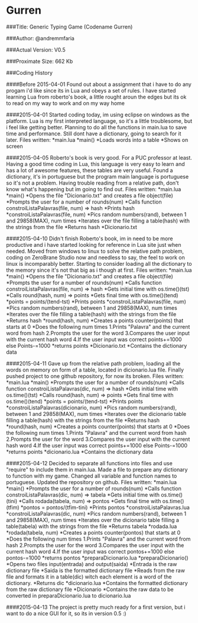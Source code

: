 # Gurren

###Title:
Generic Typing Game
(Codename Gurren)

###Author:
@andremmfaria

###Actual Version:
V0.5

###Proximate Size:
662 Kb

###Coding History

####Before 2015-04-01
	Found out about a assignment that i have to do any progam i'd like since its in Lua and obeys a set of rules. I have started learning Lua from roberto's book, a little rought aroun the edges but its ok to read on my way to work and on my way home

####2015-04-01
	Started coding today, im using eclipse on windows as the platform. Lua is my first interpreted language, so it's a little troublesome, but i feel like getting better. Planning to do all the functions in main.lua to save time and performance. Still dont have a dictionary, going to search for it later.
	Files written:
	*main.lua
		*main()
			*Loads words into a table
			*Shows on screen

####2015-04-05
	Roberto's book is very good. For a PUC professor at least. Having a good time coding in Lua, this language is very easy to learn and has a lot of awesome features, these tables are very useful. Found a dictionary, it's in portuguese but the program main language is portuguese so it's not a problem. Having trouble reading from a relative path, don't know what's happening but im going to find out.
	Files written:
	*main.lua
		*main()
			*Opens the file "Dicionario.txt" and creates a file object(file)
			*Prompts the user for a number of rounds(num)
			*Calls function constroiListaPalavras(file, num) => hash
			*Prints hash
		*constroiListaPalavras(file, num)
			*Pics random numbers(rand), between 1 and 29858(MAX), num times
			*Iterates over the file filling a table(hash) with the strings from the file
			*Returns hash
	*Dicionario.txt

####2015-04-10
	Didn't finish Roberto's book, im in need to be more productive and i have started looking for reference in Lua site just when needed. Moved from windows to linux to solve the relative path problem, coding on ZeroBrane Studio now and needless to say, the feel to work on linux is incomparably better. Starting to consider loading all the dictionary to the memory since it's not that big as i though at first.
	Files written:
	*main.lua
		*main()
			*Opens the file "Dicionario.txt" and creates a file object(file)
			*Prompts the user for a number of rounds(num)
			*Calls function constroiListaPalavras(file, num) => hash
			*Gets initial time with os.time()(tst)
			*Calls round(hash, num) => points
			*Gets final time with os.time()(tend)
			*points = points/(tend-tst)
			*Prints points
		*constroiListaPalavras(file, num)
			*Pics random numbers(rand), between 1 and 29858(MAX), num times
			*Iterates over the file filling a table(hash) with the strings from the file
			*Returns hash
		*round(hash, num)
			*Creates a points counter(points) that starts at 0
			*Does the following num times
				1.Prints "Palavra" and the current word from hash
				2.Prompts the user for the word
				3.Compares the user input with the current hash word
				4.If the user input was correct points+=1000 else Points-=1000
			*returns points
	*Dicionario.txt
		*Contains the dictionary data

####2015-04-11
	Gave up from the relative path problem, loading all the words on memory on form of a table, located in dicionario.lua file. Finally pushed project to one github repository, for now its broken.
	Files written:
	*main.lua
		*main()
			*Prompts the user for a number of rounds(num)
			*Calls function constroiListaPalavras(dic, num) => hash
			*Gets initial time with os.time()(tst)
			*Calls round(hash, num) => points
			*Gets final time with os.time()(tend)
			*points = points/(tend-tst)
			*Prints points 
		*constroiListaPalavras(dicionario, num)
			*Pics random numbers(rand), between 1 and 29858(MAX), num times
			*Iterates over the dicionario table filling a table(hash) with the strings from the file
			*Returns hash
		*round(hash, num)
			*Creates a points counter(points) that starts at 0
			*Does the following num times
				1.Prints "Palavra" and the current word from hash
				2.Prompts the user for the word
				3.Compares the user input with the current hash word
				4.If the user input was correct points+=1000 else Points-=1000
			*returns points
	*dicionario.lua
		*Contains the dictionary data

####2015-04-12
	Decided to separate all functions into files and use "require" to include them in main.lua. Made a file to prepare any dictionary to function with my game. Changed all variable and function names to portuguese. Updated the repository on github.
	Files written:
	*main.lua
		*main()
			*Prompts the user for a number of rounds(num)
			*Calls function constroiListaPalavras(dic, num) => tabela
			*Gets initial time with os.time()(tini)
			*Calls rodada(tabela, num) => pontos
			*Gets final time with os.time()(tfim)
			*pontos = pontos/(tfim-tini)
			*Prints pontos
	*constroiListaPalavras.lua
		*constroiListaPalavras(dic, num)
			*Pics random numbers(rand), between 1 and 29858(MAX), num times
			*Iterates over the dicionario table filling a table(tabela) with the strings from the file
			*Returns tabela
	*rodada.lua
		*rodada(tabela, num)
			*Creates a points counter(pontos) that starts at 0
			*Does the following num times
				1.Prints "Palavra" and the current word from hash
				2.Prompts the user for the word
				3.Compares the user input with the current hash word
				4.If the user input was correct pontos+=1000 else pontos-=1000
			*returns pontos
	*preparaDicionario.lua
		*preparaDicionario()
			*Opens two files input(entrada) and output(saida)
			*Entrada is the raw dictionary file
			*Saida is the formatted dictionary file
			*Reads from the raw file and formats it in a table(dic) witch each element is a word of the dictionary.
			*Returns dic
	*dicionario.lua
		*Contains the formatted dictionary from the raw dictionary file
	*Dicionario
		*Contains the raw data to be converted in preparaDicionario.lua to dicionario.lua

####2015-04-13
	The project is pretty much ready for a first version, but i want to do a nice GUI for it, so its in version 0.5 :)
